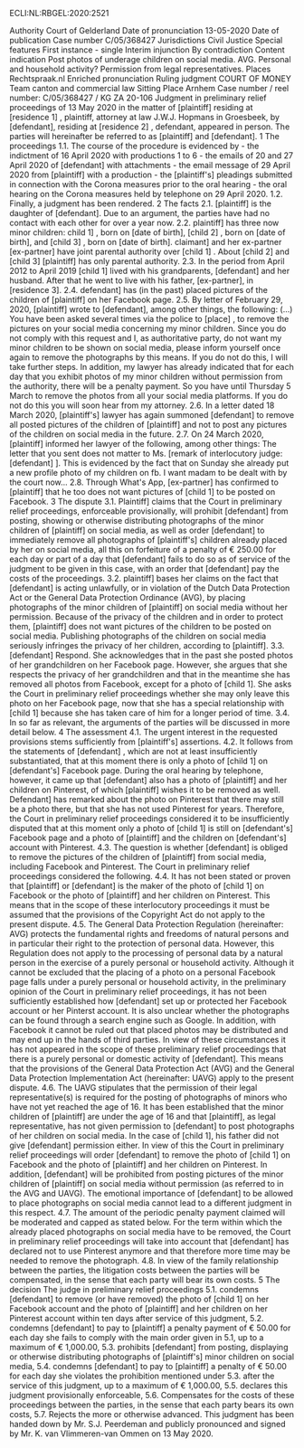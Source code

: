 ECLI:NL:RBGEL:2020:2521

Authority
    Court of Gelderland
Date of pronunciation
    13-05-2020
Date of publication
Case number
    C/05/368427
Jurisdictions
    Civil Justice
Special features
    First instance - single
    Interim injunction
    By contradiction
Content indication
    Post photos of underage children on social media. AVG. Personal and household activity? Permission from legal representatives.
Places
    Rechtspraak.nl
    Enriched pronunciation 
Ruling
judgment
COURT OF MONEY
Team canton and commercial law
Sitting Place Arnhem
Case number / reel number: C/05/368427 / KG ZA 20-106
Judgment in preliminary relief proceedings of 13 May 2020
in the matter of
\[plaintiff\]
residing at \[residence 1\] ,
plaintiff,
attorney at law J.W.J. Hopmans in Groesbeek,
by
\[defendant\],
residing at \[residence 2\] ,
defendant,
appeared in person.
The parties will hereinafter be referred to as \[plaintiff\] and \[defendant\].
1 The proceedings
1.1.
The course of the procedure is evidenced by
    -
    the indictment of 16 April 2020 with productions 1 to 6
    -
    the emails of 20 and 27 April 2020 of \[defendant\] with attachments
    -
    the email message of 29 April 2020 from \[plaintiff\] with a production
    -
    the \[plaintiff's\] pleadings submitted in connection with the Corona measures prior to the oral hearing
    -
    the oral hearing on the Corona measures held by telephone on 29 April 2020.
1.2.
Finally, a judgment has been rendered.
2 The facts
2.1.
\[plaintiff\] is the daughter of \[defendant\]. Due to an argument, the parties have had no contact with each other for over a year now.
2.2.
plaintiff\] has three now minor children: child 1\] , born on \[date of birth\], \[child 2\] , born on \[date of birth\], and \[child 3\] , born on \[date of birth\].
claimant\] and her ex-partner \[ex-partner\] have joint parental authority over \[child 1\] . About \[child 2\] and \[child 3\] \[plaintiff\] has only parental authority.
2.3.
In the period from April 2012 to April 2019 \[child 1\] lived with his grandparents, \[defendant\] and her husband. After that he went to live with his father, \[ex-partner\], in \[residence 3\].
2.4.
defendant\] has (in the past) placed pictures of the children of \[plaintiff\] on her Facebook page.
2.5.
By letter of February 29, 2020, \[plaintiff\] wrote to \[defendant\], among other things, the following:
(...) You have been asked several times via the police to \[place\] , to remove the pictures on your social media concerning my minor children. Since you do not comply with this request and I, as authoritative party, do not want my minor children to be shown on social media, please inform yourself once again to remove the photographs by this means. If you do not do this, I will take further steps. In addition, my lawyer has already indicated that for each day that you exhibit photos of my minor children without permission from the authority, there will be a penalty payment.
So you have until Thursday 5 March to remove the photos from all your social media platforms. If you do not do this you will soon hear from my attorney.
2.6.
In a letter dated 18 March 2020, \[plaintiff's\] lawyer has again summoned \[defendant\] to remove all posted pictures of the children of \[plaintiff\] and not to post any pictures of the children on social media in the future.
2.7.
On 24 March 2020, \[plaintiff\] informed her lawyer of the following, among other things:
The letter that you sent does not matter to Ms. \[remark of interlocutory judge: \[defendant\] \]. This is evidenced by the fact that on Sunday she already put a new profile photo of my children on fb.
I want madam to be dealt with by the court now...
2.8.
Through What's App, \[ex-partner\] has confirmed to \[plaintiff\] that he too does not want pictures of \[child 1\] to be posted on Facebook.
3 The dispute
3.1.
Plaintiff\] claims that the Court in preliminary relief proceedings, enforceable provisionally, will prohibit \[defendant\] from posting, showing or otherwise distributing photographs of the minor children of \[plaintiff\] on social media, as well as order \[defendant\] to immediately remove all photographs of \[plaintiff's\] children already placed by her on social media, all this on forfeiture of a penalty of € 250.00 for each day or part of a day that \[defendant\] fails to do so as of service of the judgment to be given in this case, with an order that \[defendant\] pay the costs of the proceedings.
3.2.
plaintiff\] bases her claims on the fact that \[defendant\] is acting unlawfully, or in violation of the Dutch Data Protection Act or the General Data Protection Ordinance (AVG), by placing photographs of the minor children of \[plaintiff\] on social media without her permission. Because of the privacy of the children and in order to protect them, \[plaintiff\] does not want pictures of the children to be posted on social media. Publishing photographs of the children on social media seriously infringes the privacy of her children, according to \[plaintiff\].
3.3.
\[defendant\] Respond. She acknowledges that in the past she posted photos of her grandchildren on her Facebook page. However, she argues that she respects the privacy of her grandchildren and that in the meantime she has removed all photos from Facebook, except for a photo of \[child 1\]. She asks the Court in preliminary relief proceedings whether she may only leave this photo on her Facebook page, now that she has a special relationship with \[child 1\] because she has taken care of him for a longer period of time.
3.4.
In so far as relevant, the arguments of the parties will be discussed in more detail below.
4 The assessment
4.1.
The urgent interest in the requested provisions stems sufficiently from \[plaintiff's\] assertions.
4.2.
It follows from the statements of \[defendant\] , which are not at least insufficiently substantiated, that at this moment there is only a photo of \[child 1\] on \[defendant's\] Facebook page. During the oral hearing by telephone, however, it came up that \[defendant\] also has a photo of \[plaintiff\] and her children on Pinterest, of which \[plaintiff\] wishes it to be removed as well. Defendant\] has remarked about the photo on Pinterest that there may still be a photo there, but that she has not used Pinterest for years.
Therefore, the Court in preliminary relief proceedings considered it to be insufficiently disputed that at this moment only a photo of \[child 1\] is still on \[defendant's\] Facebook page and a photo of \[plaintiff\] and the children on \[defendant's\] account with Pinterest.
4.3.
The question is whether \[defendant\] is obliged to remove the pictures of the children of \[plaintiff\] from social media, including Facebook and Pinterest. The Court in preliminary relief proceedings considered the following.
4.4.
It has not been stated or proven that \[plaintiff\] or \[defendant\] is the maker of the photo of \[child 1\] on Facebook or the photo of \[plaintiff\] and her children on Pinterest. This means that in the scope of these interlocutory proceedings it must be assumed that the provisions of the Copyright Act do not apply to the present dispute.
4.5.
The General Data Protection Regulation (hereinafter: AVG) protects the fundamental rights and freedoms of natural persons and in particular their right to the protection of personal data. However, this Regulation does not apply to the processing of personal data by a natural person in the exercise of a purely personal or household activity. Although it cannot be excluded that the placing of a photo on a personal Facebook page falls under a purely personal or household activity, in the preliminary opinion of the Court in preliminary relief proceedings, it has not been sufficiently established how \[defendant\] set up or protected her Facebook account or her Pinterst account. It is also unclear whether the photographs can be found through a search engine such as Google. In addition, with Facebook it cannot be ruled out that placed photos may be distributed and may end up in the hands of third parties. In view of these circumstances it has not appeared in the scope of these preliminary relief proceedings that there is a purely personal or domestic activity of \[defendant\]. This means that the provisions of the General Data Protection Act (AVG) and the General Data Protection Implementation Act (hereinafter: UAVG) apply to the present dispute.
4.6.
The UAVG stipulates that the permission of their legal representative(s) is required for the posting of photographs of minors who have not yet reached the age of 16. It has been established that the minor children of \[plaintiff\] are under the age of 16 and that \[plaintiff\], as legal representative, has not given permission to \[defendant\] to post photographs of her children on social media. In the case of \[child 1\], his father did not give \[defendant\] permission either. In view of this the Court in preliminary relief proceedings will order \[defendant\] to remove the photo of \[child 1\] on Facebook and the photo of \[plaintiff\] and her children on Pinterest. In addition, \[defendant\] will be prohibited from posting pictures of the minor children of \[plaintiff\] on social media without permission (as referred to in the AVG and UAVG). The emotional importance of \[defendant\] to be allowed to place photographs on social media cannot lead to a different judgment in this respect.
4.7.
The amount of the periodic penalty payment claimed will be moderated and capped as stated below. For the term within which the already placed photographs on social media have to be removed, the Court in preliminary relief proceedings will take into account that \[defendant\] has declared not to use Pinterest anymore and that therefore more time may be needed to remove the photograph.
4.8.
In view of the family relationship between the parties, the litigation costs between the parties will be compensated, in the sense that each party will bear its own costs.
5 The decision
The judge in preliminary relief proceedings
5.1.
condemns \[defendant\] to remove (or have removed) the photo of \[child 1\] on her Facebook account and the photo of \[plaintiff\] and her children on her Pinterest account within ten days after service of this judgment,
5.2.
condemns \[defendant\] to pay to \[plaintiff\] a penalty payment of € 50.00 for each day she fails to comply with the main order given in 5.1, up to a maximum of € 1,000.00,
5.3.
prohibits \[defendant\] from posting, displaying or otherwise distributing photographs of \[plaintiff's\] minor children on social media,
5.4.
condemns \[defendant\] to pay to \[plaintiff\] a penalty of € 50.00 for each day she violates the prohibition mentioned under 5.3. after the service of this judgment, up to a maximum of € 1,000.00,
5.5.
declares this judgment provisionally enforceable,
5.6.
Compensates for the costs of these proceedings between the parties, in the sense that each party bears its own costs,
5.7.
Rejects the more or otherwise advanced.
This judgment has been handed down by Mr. S.J. Peerdeman and publicly pronounced and signed by Mr. K. van Vlimmeren-van Ommen on 13 May 2020.
